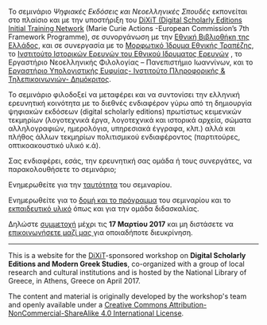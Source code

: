 
To σεμινάριο _Ψηφιακές Εκδόσεις και Νεοελληνικές Σπουδές_ εκπονείται στο πλαίσιο και με την υποστήριξη του [DiXiT (Digital Scholarly Editions Initial Training Network](http://dixit.uni-koeln.de) (Marie Curie Actions -European Commission’s 7th Framework Programme), σε συνοργάνωση με την [Εθνική Βιβλιοθήκη της Ελλάδος](http://www.nlg.gr), και σε συνεργασία με το [Μορφωτικό Ίδρυμα Εθνικής Τραπέζης](http://www.miet.gr), το [Ινστιτούτο Ιστορικών Ερευνών του Εθνικού Ιδρυματος Ερευνών](http://www.eie.gr/nhrf/institutes/ihr/index-gr_IHR.html) , το Εργαστήριο Νεοελληνικής Φιλολογίας – Πανεπιστήμιο Ιωαννίνων, και το [Εργαστήριο Υπολογιστικής Ευφυίας- Ινστιτούτο Πληροφορικής & Τηλεπικοινωνιών- Δημόκριτος](http://www.iit.demokritos.gr/).

Το σεμινάριο φιλοδοξεί να μεταφέρει και να συντονίσει την ελληνική ερευνητική κοινότητα με το διεθνές ενδιαφέρον γύρω από τη δημιουργία ψηφιακών εκδόσεων (digital scholarly editions) πρωτίστως κειμενικών τεκμηρίων (λογοτεχνικά έργα, λογοτεχνικά και ιστορικά αρχεία, σώματα αλληλογραφιών, ημερολόγια, υπηρεσιακά έγγραφα, κλπ.)  αλλά και πλήθος άλλων τεκμηρίων πολιτισμικού ενδιαφέροντος (παρτιτούρες, οπτικοακουστικό υλικό  κ.ά).

Σας ενδιαφέρει, εσάς, την  ερευνητική σας ομάδα ή τους συνεργάτες, να παρακολουθήσετε το σεμινάριο;

Ενημερωθείτε για την [ταυτότητα](desc) του σεμιναρίου.

Ενημερωθείτε για το [δομή και το πρόγραμμα](program) του σεμιναρίου και το [εκπαιδευτικό υλικό](material) όπως και για την ομάδα διδασκαλίας.

Δηλώστε [συμμετοχή](registration) μέχρι τις **17 Μαρτίου 2017** και μη διστάσετε να <a href="mailto:anna-maria.sichani@huygens.knaw.nl">επικοινωνήσετε μαζί μας </a> για οποιαδήποτε διευκρίνηση.

---------

This is a website for the [DiXiT](http://dixit.uni-koeln.de)-sponsored workshop on **Digital Scholarly Editions and Modern Greek Studies**, co-organized with a group of local research and cultural institutions and is hosted by the National Library of Greece, in Athens, Greece on April 2017.

The content and material is originally developed by the workshop's team and openly available under a [Creative Commons Attribution-NonCommercial-ShareAlike 4.0 International License](http://creativecommons.org/licenses/by-nc-sa/4.0/).
